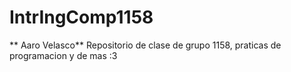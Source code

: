 # IntrIngComp1158
** Aaro Velasco**
Repositorio de clase de grupo 1158, praticas de programacion y de mas :3
